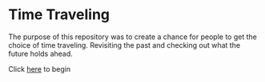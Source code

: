 # Time Traveling

The purpose of this repository was to create a chance for people to get the choice of time traveling. Revisiting the past and checking out what the future holds ahead.

Click [here](home/home.md) to begin


